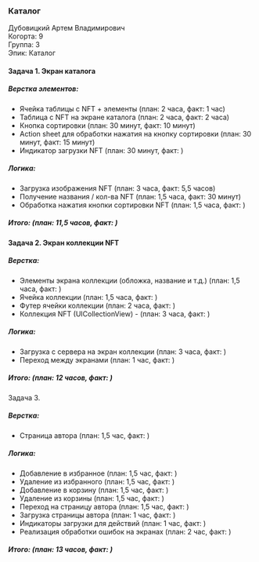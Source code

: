 ### Каталог
Дубовицкий Артем Владимирович  
Когорта: 9  
Группа: 3  
Эпик: Каталог  

#### Задача 1. Экран каталога
##### Верстка элементов:
- Ячейка таблицы с NFT + элементы (план: 2 часа, факт: 1 час)
- Таблица с NFT на экране каталога (план: 2 часа, факт: 2 часа)
- Кнопка сортировки (план: 30 минут, факт: 10 минут)
- Action sheet для обработки нажатия на кнопку сортировки (план: 30 минут, факт: 15 минут)
- Индикатор загрузки NFT (план: 30 минут, факт: )

##### Логика:
- Загрузка изображения NFT (план: 3 часа, факт: 5,5 часов)
- Получение названия / кол-ва NFT (план: 1,5 часа, факт: 30 минут)
- Обработка нажатия кнопки сортировки NFT (план: 1,5 часа, факт: )

##### Итого: (план: 11,5 часов, факт: )

#### Задача 2. Экран коллекции NFT
##### Верстка:
- Элементы экрана коллекции (обложка, название и т.д.) (план: 1,5 часа, факт: )
- Ячейка коллекции (план: 1,5 часа, факт: )
- Футер ячейки коллекции (план: 2 часа, факт: )
- Коллекция NFT (UICollectionView) - (план: 3 часа, факт: )

##### Логика:
- Загрузка с сервера на экран коллекции (план: 3 часа, факт: )
- Переход между экранами (план: 1 час, факт: )

##### Итого: (план: 12 часов, факт: )

Задача 3.
##### Верстка:
- Страница автора (план: 1,5 час, факт: )

##### Логика:
- Добавление в избранное (план: 1,5 час, факт: )
- Удаление из избранного (план: 1,5 час, факт: )
- Добавление в корзину (план: 1,5 час, факт: )
- Удаление из корзины (план: 1,5 час, факт: )
- Переход на страницу автора (план: 1,5 час, факт: )
- Загрузка страницы автора (план: 1 час, факт: )
- Индикаторы загрузки для действий (план: 1 час, факт: )
- Реализация обработки ошибок на экранах (план: 2 час, факт: )

##### Итого: (план: 13 часов, факт: )
